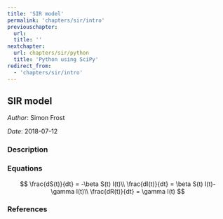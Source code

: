 ```yaml
---
title: 'SIR model'
permalink: 'chapters/sir/intro'
previouschapter:
  url: 
  title: ''
nextchapter:
  url: chapters/sir/python
  title: 'Python using SciPy'
redirect_from:
  - 'chapters/sir/intro'
---
```


## SIR model

*Author*: Simon Frost

*Date*: 2018-07-12

### Description

### Equations

$$
\frac{dS(t)}{dt}  = -\beta S(t) I(t)\\
\frac{dI(t)}{dt}  = \beta S(t) I(t)- \gamma I(t)\\
\frac{dR(t)}{dt}  = \gamma I(t)
$$

### References
